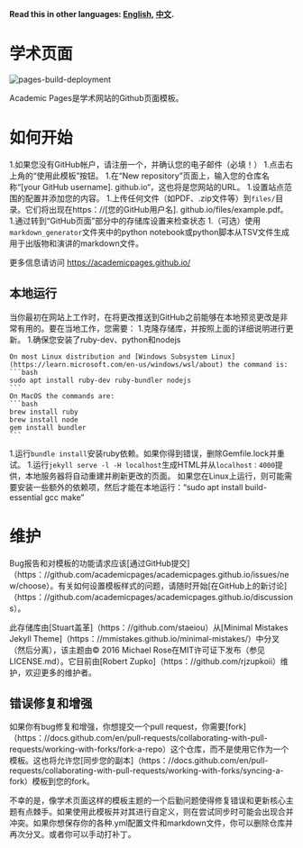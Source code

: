 **Read this in other languages: [English](README.md), [中文](README_ZH.md).**

# 学术页面

![pages-build-deployment](https://github.com/academicpages/academicpages.github.io/actions/workflows/pages/pages-build-deployment/badge.svg)

Academic Pages是学术网站的Github页面模板。

# 如何开始

1.如果您没有GitHub帐户，请注册一个，并确认您的电子邮件（必填！）
1.点击右上角的“使用此模板”按钮。
1.在“New repository”页面上，输入您的仓库名称“[your GitHub username]. github.io“，这也将是您网站的URL。
1.设置站点范围的配置并添加您的内容。
1.上传任何文件（如PDF、.zip文件等）到`files/`目录。它们将出现在https：//[您的GitHub用户名]. github.io/files/example.pdf。
1.通过转到“GitHub页面”部分中的存储库设置来检查状态
1.（可选）使用`markdown_generator`文件夹中的python notebook或python脚本从TSV文件生成用于出版物和演讲的markdown文件。

更多信息请访问 https://academicpages.github.io/

## 本地运行

当你最初在网站上工作时，在将更改推送到GitHub之前能够在本地预览更改是非常有用的。要在当地工作，您需要：
1.克隆存储库，并按照上面的详细说明进行更新。
1.确保您安装了ruby-dev、python和nodejs
    
    On most Linux distribution and [Windows Subsystem Linux](https://learn.microsoft.com/en-us/windows/wsl/about) the command is:
    ```bash
    sudo apt install ruby-dev ruby-bundler nodejs
    ```
    On MacOS the commands are:
    ```bash
    brew install ruby
    brew install node
    gem install bundler
    ```
1.运行`bundle install`安装ruby依赖。如果你得到错误，删除Gemfile.lock并重试。
1.运行`jekyll serve -l -H localhost`生成HTML并从`localhost：4000`提供，本地服务器将自动重建并刷新更改的页面。
如果您在Linux上运行，则可能需要安装一些额外的依赖项，然后才能在本地运行：“sudo apt install build-essential gcc make”

# 维护

Bug报告和对模板的功能请求应该[通过GitHub提交]（https：//github.com/academicpages/academicpages.github.io/issues/new/choose）。有关如何设置模板样式的问题，请随时开始[在GitHub上的新讨论]（https：//github.com/academicpages/academicpages.github.io/discussions）。

此存储库由[Stuart盖革]（https：//github.com/staeiou）从[Minimal Mistakes Jekyll Theme]（https：//mmistakes.github.io/minimal-mistakes/）中分叉（然后分离），该主题由© 2016 Michael Rose在MIT许可证下发布（参见LICENSE.md）。它目前由[Robert Zupko]（https：//github.com/rjzupkoii）维护，欢迎更多的维护者。

## 错误修复和增强

如果你有bug修复和增强，你想提交一个pull request，你需要[fork]（https：//docs.github.com/en/pull-requests/collaborating-with-pull-requests/working-with-forks/fork-a-repo）这个仓库，而不是使用它作为一个模板。这也将允许您[同步您的副本]（https：//docs.github.com/en/pull-requests/collaborating-with-pull-requests/working-with-forks/syncing-a-fork）模板到您的fork。

不幸的是，像学术页面这样的模板主题的一个后勤问题使得修复错误和更新核心主题有点棘手。如果使用此模板并对其进行自定义，则在尝试同步时可能会出现合并冲突。如果你想保存你的各种.yml配置文件和markdown文件，你可以删除仓库并再次分叉。或者你可以手动打补丁。
